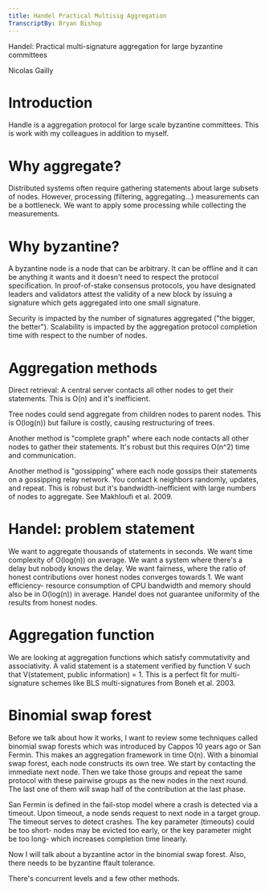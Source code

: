 ```yaml
---
title: Handel Practical Multisig Aggregation
TranscriptBy: Bryan Bishop
---
```


Handel: Practical multi-signature aggregation for large byzantine committees

Nicolas Gailly

# Introduction

Handle is a aggregation protocol for large scale byzantine committees. This is work with my colleagues in addition to myself.

# Why aggregate?

Distributed systems often require gathering statements about large subsets of nodes. However, processing (filtering, aggregating...) measurements can be a bottleneck. We want to apply some processing while collecting the measurements.

# Why byzantine?

A byzantine node is a node that can be arbitrary. It can be offline and it can be anything it wants and it doesn't need to respect the protocol specification. In proof-of-stake consensus protocols, you have designated leaders and validators attest the validity of a new block by issuing a signature which gets aggregated into one small signature.

Security is impacted by the number of signatures aggregated ("the bigger, the better"). Scalability is impacted by the aggregation protocol completion time with respect to the number of nodes.

# Aggregation methods

Direct retrieval: A central server contacts all other nodes to get their statements. This is O(n) and it's inefficient.

Tree nodes could send aggregate from children nodes to parent nodes. This is O(log(n)) but failure is costly, causing restructuring of trees.

Another method is "complete graph" where each node contacts all other nodes to gather their statements. It's robust but this requires O(n^2) time and communication.

Another method is "gossipping" where each node gossips their statements on a gossipping relay network. You contact k neighbors randomly, updates, and repeat. This is robust but it's bandwidth-inefficient with large numbers of nodes to aggregate. See Makhloufi et al. 2009.

# Handel: problem statement

We want to aggregate thousands of statements in seconds. We want time complexity of O(log(n)) on average. We want a system where there's a delay but nobody knows the delay. We want fairness, where the ratio of honest contributions over honest nodes converges towards 1. We want efficiency- resource consumption of CPU bandwidth and memory should also be in O(log(n)) in average. Handel does not guarantee uniformity of the results from honest nodes.

# Aggregation function

We are looking at aggregation functions which satisfy commutativity and associativity. A valid statement is a statement verified by function V such that V(statement, public information) = 1. This is a perfect fit for multi-signature schemes like BLS multi-signatures from Boneh et al. 2003.

# Binomial swap forest

Before we talk about how it works, I want to review some techniques called binomial swap forests which was introduced by Cappos 10 years ago or San Fermin. This makes an aggregation framework in time O(n). With a binomial swap forest, each node constructs its own tree. We start by contacting the immediate next node. Then we take those groups and repeat the same protocol with these pairwise groups as the new nodes in the next round. The last one of them will swap half of the contribution at the last phase.

San Fermin is defined in the fail-stop model where a crash is detected via a timeout. Upon timeout, a node sends request to next node in a target group. The timeout serves to detect crashes. The key parameter (timeouts) could be too short- nodes may be evicted too early, or the key parameter might be too long- which increases completion time linearly.

Now I will talk about a byzantine actor in the binomial swap forest. Also, there needs to be byzantine ffault tolerance.

There's concurrent levels and a few other methods.




